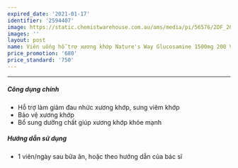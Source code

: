 ```yaml
---
expired_date: '2021-01-17'
identifier: '2594407'
image: https://static.chemistwarehouse.com.au/ams/media/pi/56576/2DF_200.jpg
images: ''
layout: post
name: Viên uống hỗ trợ xương khớp Nature's Way Glucosamine 1500mg 200 Viên
price_promotion: '680'
price_standard: '750'
---
```


---
##### Công dụng chính
- Hỗ trợ làm giảm đau nhức xương khớp, sưng viêm khớp
- Bảo vệ xương khớp
- Bổ sung dưỡng chất giúp xương khớp khỏe mạnh

##### Hướng dẫn sử dụng
- 1 viên/ngày sau bữa ăn, hoặc theo hướng dẫn của bác sĩ